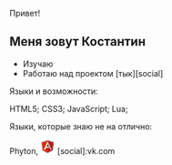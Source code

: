 Привет!
## Меня зовут Костантин

- Изучаю 
- Работаю над проектом [тык][social]

Языки и возможности:

HTML5; CSS3; JavaScript; Lua; 

Языки, которые знаю не на отлично:

Phyton, 
<img alling = "left" alt = "Visual Studio code" width = "26px" src = "https://github.com/ArtemKhairov/ArtemKhairov/blob/main/src/img/angular.svg">
[social]:vk.com
